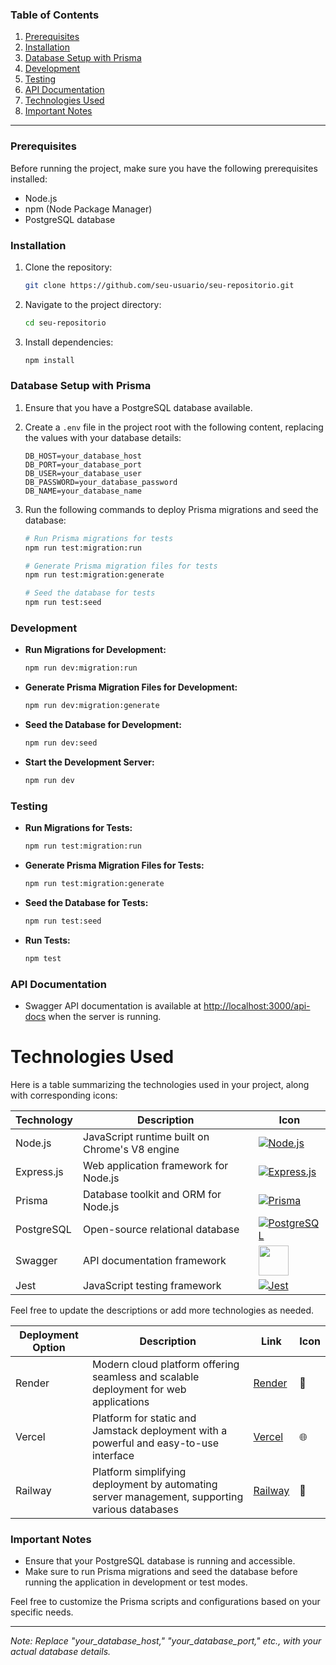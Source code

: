 ### Table of Contents

1. [Prerequisites](#prerequisites)
2. [Installation](#installation)
3. [Database Setup with Prisma](#database-setup-with-prisma)
4. [Development](#development)
5. [Testing](#testing)
6. [API Documentation](#api-documentation)
7. [Technologies Used](#technologies-used)
8. [Important Notes](#important-notes)

---

### Prerequisites

Before running the project, make sure you have the following prerequisites installed:

- Node.js
- npm (Node Package Manager)
- PostgreSQL database

### Installation

1. Clone the repository:

   ```bash
   git clone https://github.com/seu-usuario/seu-repositorio.git
   ```

2. Navigate to the project directory:

   ```bash
   cd seu-repositorio
   ```

3. Install dependencies:

   ```bash
   npm install
   ```

### Database Setup with Prisma

1. Ensure that you have a PostgreSQL database available.

2. Create a `.env` file in the project root with the following content, replacing the values with your database details:

   ```env
   DB_HOST=your_database_host
   DB_PORT=your_database_port
   DB_USER=your_database_user
   DB_PASSWORD=your_database_password
   DB_NAME=your_database_name
   ```

3. Run the following commands to deploy Prisma migrations and seed the database:

   ```bash
   # Run Prisma migrations for tests
   npm run test:migration:run

   # Generate Prisma migration files for tests
   npm run test:migration:generate

   # Seed the database for tests
   npm run test:seed
   ```

### Development

- **Run Migrations for Development:**

  ```bash
  npm run dev:migration:run
  ```

- **Generate Prisma Migration Files for Development:**

  ```bash
  npm run dev:migration:generate
  ```

- **Seed the Database for Development:**

  ```bash
  npm run dev:seed
  ```

- **Start the Development Server:**

  ```bash
  npm run dev
  ```

### Testing

- **Run Migrations for Tests:**

  ```bash
  npm run test:migration:run
  ```

- **Generate Prisma Migration Files for Tests:**

  ```bash
  npm run test:migration:generate
  ```

- **Seed the Database for Tests:**

  ```bash
  npm run test:seed
  ```

- **Run Tests:**

  ```bash
  npm test
  ```

### API Documentation

- Swagger API documentation is available at [http://localhost:3000/api-docs](http://localhost:3000/api-docs) when the server is running.

# Technologies Used

Here is a table summarizing the technologies used in your project, along with corresponding icons:

| Technology | Description                                    | Icon                                                                                                                                                |
| ---------- | ---------------------------------------------- | --------------------------------------------------------------------------------------------------------------------------------------------------- |
| Node.js    | JavaScript runtime built on Chrome's V8 engine | [![Node.js](https://skillicons.dev/icons?i=nodejs)](https://nodejs.org/)                                                                            |
| Express.js | Web application framework for Node.js          | [![Express.js](https://skillicons.dev/icons?i=express)](https://expressjs.com/)                                                                     |
| Prisma     | Database toolkit and ORM for Node.js           | [![Prisma](https://skillicons.dev/icons?i=prisma)](https://www.prisma.io/)                                                                          |
| PostgreSQL | Open-source relational database                | [![PostgreSQL](https://skillicons.dev/icons?i=postgresql)](https://www.postgresql.org/)                                                             |
| Swagger    | API documentation framework                    | <a href="https://swagger.io/" target="_blank"><img src="https://static-00.iconduck.com/assets.00/swagger-icon-512x512-halz44im.png" width="48"></a> |
| Jest       | JavaScript testing framework                   | [![Jest](https://skillicons.dev/icons?i=jest)](https://jestjs.io/)                                                                                  |

Feel free to update the descriptions or add more technologies as needed.

| Deployment Option | Description                                                                                   | Link                           | Icon |
| ----------------- | --------------------------------------------------------------------------------------------- | ------------------------------ | ---- |
| Render            | Modern cloud platform offering seamless and scalable deployment for web applications          | [Render](https://render.com)   | 🚀   |
| Vercel            | Platform for static and Jamstack deployment with a powerful and easy-to-use interface         | [Vercel](https://vercel.com)   | 🌐   |
| Railway           | Platform simplifying deployment by automating server management, supporting various databases | [Railway](https://railway.app) | 🚄   |

### Important Notes

- Ensure that your PostgreSQL database is running and accessible.
- Make sure to run Prisma migrations and seed the database before running the application in development or test modes.

Feel free to customize the Prisma scripts and configurations based on your specific needs.

---

_Note: Replace "your_database_host," "your_database_port," etc., with your actual database details._
